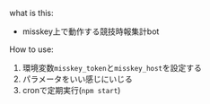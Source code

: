 what is this:  
- misskey上で動作する競技時報集計bot  

How to use:  
1. 環境変数`misskey_token`と`misskey_host`を設定する  
2. パラメータをいい感じにいじる   
3. cronで定期実行(`npm start`)
